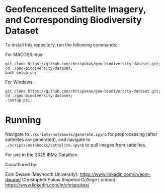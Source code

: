 # Geofencenced Sattelite Imagery, and Corresponding Biodiversity Dataset

To install this repository, run the following commands:

For MACOS/Linux:
```
git clone https://github.com/chrispukas/geo-biodiversity-dataset.git;
cd ./geo-biodiversity-dataset;
bash setup.sh;
```

For Windows:
```
git clone https://github.com/chrispukas/geo-biodiversity-dataset.git;
cd ./geo-biodiversity-dataset;
.\setup.ps1;
```


# Running

Navigate to ```./scripts/notebooks/generate.ipynb``` for preprocessing (after sattelites are generated), and navigate to ```./scripts/notebooks/sattelite.ipynb``` to pull images from sattelites.

For use in the 2025 IBMz Datathon.

Coauthored by:

Eoin Dwane (Maynooth University): https://www.linkedin.com/in/eoin-dwane/
Christopher Pukas (Imperial College London): https://www.linkedin.com/in/chrispukas/